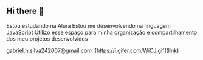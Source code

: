 ## Hi there 👋

<!--
**GabrielHenrique165/GabrielHenrique165** is a ✨ _special_ ✨ repository because its `README.md` (this file) appears on your GitHub profile.

Here are some ideas to get you started:

- 🔭 I’m currently working on ...
- 🌱 I’m currently learning ...
- 👯 I’m looking to collaborate on ...
- 🤔 I’m looking for help with ...
- 💬 Ask me about ...
- 📫 How to reach me: ...
- 😄 Pronouns: ...
- ⚡ Fun fact: ...
-->
Estou estudando na Alura
Estou me desenvolvendo na linguagem JavaScript
Utilizo esse espaço para minha organização e compartilhamento dos meu projetos desenvolvidos

gabriel.h.silva242007@gmail.com
![https://i.gifer.com/WiCJ.gif](link)
